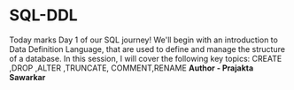 # SQL-DDL
Today marks Day 1 of our SQL journey! We'll begin with an introduction to Data Definition Language, that are used to define and manage the structure of a database. In this session, I will cover the following key topics: CREATE ,DROP ,ALTER ,TRUNCATE, COMMENT,RENAME 
**Author - Prajakta Sawarkar**
